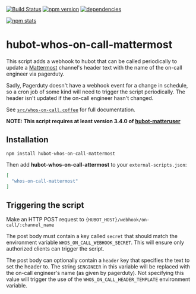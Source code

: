 [![Build Status](https://travis-ci.org/cadecairos/hubot-whos-on-call-mattermost.svg)](https://travis-ci.org/cadecairos/hubot-whos-on-call-mattermost)
[![npm version](https://badge.fury.io/js/hubot-whos-on-call-mattermost.svg)](http://badge.fury.io/js/hubot-whos-on-call-mattermost)
[![dependencies](https://david-dm.org/cadecairos/hubot-whos-on-call-mattermost.svg)](https://david-dm.org/cadecairos/hubot-whos-on-call-mattermost)

[![npm stats](https://nodei.co/npm/hubot-whos-on-call-mattermost.png?downloads=true)](https://nodei.co/npm/hubot-whos-on-call-mattermost)

# hubot-whos-on-call-mattermost

This script adds a webhook to hubot that can be called periodically to update a [Mattermost](https://mattermost.org) channel's header text with the name of the on-call engineer via pagerduty.

Sadly, Pagerduty doesn't have a webhook event for a change in schedule, so a cron job of some kind will need to trigger the script periodically. The header isn't updated if the on-call engineer hasn't changed.

See [`src/whos-on-call.coffee`](src/whos-on-call.coffee) for full documentation.

**NOTE: This script requires at least version 3.4.0 of [hubot-matteruser](https://www.npmjs.com/package/hubot-matteruser)**

## Installation

`npm install hubot-whos-on-call-mattermost`

Then add **hubot-whos-on-call-attermost** to your `external-scripts.json`:

```json
[
  "whos-on-call-mattermost"
]
```

## Triggering the script

Make an HTTP POST request to `{HUBOT_HOST}/webhook/on-call/:channel_name`

The post body must contain a key called `secret` that should match the environment variable `WHOS_ON_CALL_WEBHOOK_SECRET`. This will ensure only authorized clients can trigger the script.

The post body can optionally contain a `header` key that specifies the text to set the header to. The string `$ENGINEER` in this variable will be replaced with the on-call engineer's name (as given by pagerduty). Not specifying this value will trigger the use of the `WHOS_ON_CALL_HEADER_TEMPLATE` environment variable.
